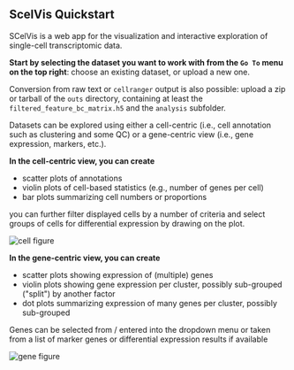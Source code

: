 ## ScelVis Quickstart

SCelVis is a web app for the visualization and interactive exploration of single-cell transcriptomic data.

**Start by selecting the dataset you want to work with from the `Go To` menu on the top right**:
choose an existing dataset, or upload a new one.

Conversion from raw text or `cellranger` output is also possible:
upload a zip or tarball of the `outs` directory, containing at least the `filtered_feature_bc_matrix.h5` and the `analysis` subfolder.

Datasets can be explored using either a cell-centric (i.e., cell annotation such as clustering and some QC) or a gene-centric view (i.e., gene expression, markers, etc.).

**In the cell-centric view, you can create**

* scatter plots of annotations
* violin plots of cell-based statistics (e.g., number of genes per cell)
* bar plots summarizing cell numbers or proportions

you can further filter displayed cells by a number of criteria and select groups of cells for differential expression by drawing on the plot.

![cell figure](assets/cells.png)

**In the gene-centric view, you can create**

* scatter plots showing expression of (multiple) genes
* violin plots showing gene expression per cluster, possibly sub-grouped ("split") by another factor
* dot plots summarizing expression of many genes per cluster, possibly sub-grouped

Genes can be selected from / entered into the dropdown menu or taken from a list of marker genes or differential expression results if available

![gene figure](assets/genes.png)

